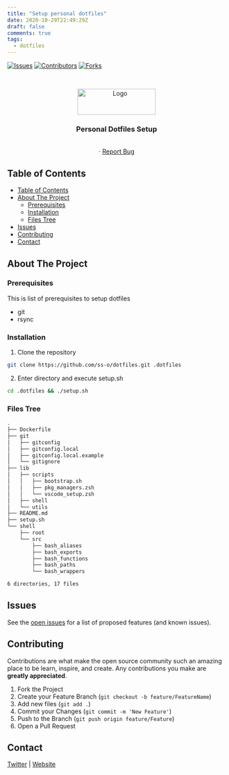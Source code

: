 ```yaml
---
title: "Setup personal dotfiles"
date: 2020-10-29T22:49:29Z
draft: false
comments: true 
tags: 
  - dotfiles
---
```


  <!-- SHIELDS -->
[![Issues][issues-shield]][issues-url]
[![Contributors][contributors-shield]][contributors-url]
[![Forks][forks-shield]][forks-url]

<!-- HEADER -->
<br />
<p align="center">
  <a href="https://github.com/ss-o/dotfiles">
    <img src=".img/logo.png" alt="Logo" width="180" height="60">
  </a>
  <h3 align="center">Personal Dotfiles Setup</h3>
  <p align="center">
    <br />
    ·    <a href="https://github.com/ss-o/dotfiles/issues">Report Bug</a>
  </p>
</p>



<!-- TABLE OF CONTENTS -->
## Table of Contents

- [Table of Contents](#table-of-contents)
- [About The Project](#about-the-project)
  - [Prerequisites](#prerequisites)
  - [Installation](#installation)
  - [Files Tree](#files-tree)
- [Issues](#issues)
- [Contributing](#contributing)
- [Contact](#contact)




<!-- ABOUT THE PROJECT -->
## About The Project




### Prerequisites

This is list of prerequisites to setup dotfiles
* git
* rsync


### Installation
 
1. Clone the repository
```bash
git clone https://github.com/ss-o/dotfiles.git .dotfiles
```
2. Enter directory and execute setup.sh
```bash
cd .dotfiles && ./setup.sh
```
<!-- FILES TREE-->
### Files Tree

```bash
.
├── Dockerfile
├── git
│   ├── gitconfig
│   ├── gitconfig.local
│   ├── gitconfig.local.example
│   └── gitignore
├── lib
│   ├── scripts
│   │   ├── bootstrap.sh
│   │   ├── pkg_managers.zsh
│   │   └── vscode_setup.zsh
│   ├── shell
│   └── utils
├── README.md
├── setup.sh
└── shell
    ├── root
    └── src
        ├── bash_aliases
        ├── bash_exports
        ├── bash_functions
        ├── bash_paths
        └── bash_wrappers

6 directories, 17 files
```

<!-- ISSUES -->
## Issues

See the [open issues](https://github.com/ss-o/dotfiles/issues) for a list of proposed features (and known issues).



<!-- CONTRIBUTING -->
## Contributing

Contributions are what make the open source community such an amazing place to be learn, inspire, and create. Any contributions you make are **greatly appreciated**.

1. Fork the Project
2. Create your Feature Branch (`git checkout -b feature/FeatureName`)
3. Add new files (`git add .`)
4. Commit your Changes (`git commit -m 'New Feature'`)
5. Push to the Branch (`git push origin feature/Feature`)
6. Open a Pull Request


<!-- CONTACT -->
## Contact

[Twitter] | [Website]


<!-- MARKDOWN LINKS & IMAGES -->
[imgname]: .img/screenshot.png.png
[issues-url]: https://github.com/ss-o/dotfiles/issues
[issues-shield]: https://img.shields.io/github/issues/ss-o/dotfiles.svg?style=flat-square

[contributors-shield]: https://img.shields.io/github/contributors/ss-o/dotfiles.svg?style=flat-square
[contributors-url]: https://github.com/ss-o/dotfiles/graphs/contributors

[forks-shield]: https://img.shields.io/github/forks/ss-o/dotfiles.svg?style=flat-square
[forks-url]: https://github.com/ss-o/dotfiles/network/members


[Website]: https://sall.w-s.io
[Twitter]: https://twitter.com/digital_wizz

